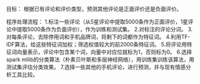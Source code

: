 目标：
根据已有评论和评价类型，预测其他评论是正面评价还是负面评价。

程序处理流程：
1.标注一些评论（从5星评论中提取5000条作为正面评价，1星评论中提取5000条作为负面评价），作为训练和测试集。
2.对标注的评论分词。
3.对每条评论，去除停用词和手机品牌词，将剩下的词都作为特征词。
4.利用TF-IDF算法，给这些特征词加权；筛选权值较大的前2000条特征词。
5.将评论用特征词向量表示，评论中包含某个词，向量中对应位就标为1，否则标为0。
6.选择spark mllib的分类算法（朴素贝叶斯和多层神经网络），用训练集训练该算法，用测试集评估分类效果。
7.选择一些其他的手机评论，进行预测，并与现有情感分析工具比较。
